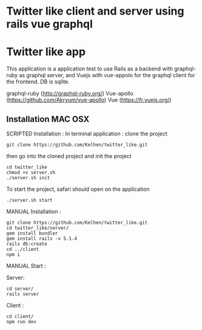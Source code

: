 # Twitter like client and server using rails vue graphql


Twitter like app
========

This application is a application test to use Rails as a backend with
graphql-ruby as graphql server, and Vuejs with vue-appolo for the
graphql client for the frontend. DB is sqlite.

graphql-ruby (http://graphql-ruby.org/)
Vue-apollo (https://github.com/Akryum/vue-apollo)
Vue (https://fr.vuejs.org/)


Installation MAC OSX
------------

SCRIPTED Installation :
In terminal application : clone the project

```shell
git clone https://github.com/Kelhen/twitter_like.git
```

then go into the cloned project and init the project

```shell
cd twitter_like
chmod +x server.sh
./server.sh init
```

To start the project, safari should open on the application

```shell
./server.sh start
```


MANUAL Installation :

```shell
git clone https://github.com/Kelhen/twitter_like.git
cd twitter_like/server/
gem install bundler
gem install rails -v 5.1.4
rails db:create
cd ../client
npm i
```
MANUAL Start :

Server:

```shell
cd server/
rails server
```

Client :

```shell
cd client/
npm run dev
```
